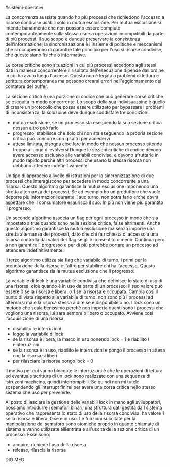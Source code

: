 #sistemi-operativi 

La concorrenza sussiste quando ho più processi che richiedono l'accesso a risorse condivise usabili solo in mutua esclusione. Per mutua esclusione si intende banalmente che non possono essere compiute contemporanteamente sulla stessa risorsa operazioni incompatibili da parte di più processi.
Il suo scopo è dunque preservare la consistenza dell'informazione; la sincronizzazione è l'insieme di politiche e meccanismi che si occuperanno di garantire tale principio per l'uso si risorse condivise, che queste siano fisiche o informative.

Le corse critiche sono situazioni in cui più processi accedono agli stessi dati in maniera concorrente e il risultato dell'esecuzione dipende dall'ordine in cui ha avuto luogo l'acceso. Questa non è legata a problemi di lettura e scrittura contemporanea ma possono crearsi errori nell'aggiornamento del contatore del buffer.

La sezione critica è una porzione di codice che può generare corse critiche se eseguita in modo concorrente. Lo scopo della sua indivisuazoine è quello di creare un protocollo che possa essere utilizzato per bypassare i problemi di inconsistenza; la soluzoine deve dunque soddisfare tre condizioni:
- mutua esclusione, se un processo sta eseguendo la sua sezione critica nessun altro può farlo
- progresso, stabilisce che solo chi non sta eseguendo la propria sezione critica può concorre con gli altri per accedervi
- attesa limitata, bisogna cioè fare in modo che nessun processo attenda troppo a lungo di evolversi
Dunque le sezioni critiche di codice devono avere accesso esclusivo alle variabili condivise, e devono sfruttarle in modo rapido perchè altri processi che usano la stessa risorsa non debbano attedere indefinitivamente. 

Un tipo di approccio a livello di istruzioni per la sincronizzazione di due processi che interagiscono per accedere in modo concorrente a una risorsa.
Questo algoritmo garantisce la mutua esclusione imponendo una stretta alternanza dei processi. Se ad esempio ho un produttore che vuole deporre più informazioni durante il suo turno, non potrà farlo erchè dovrà aspettare che il consumatore esaurisca il suo. In più non viene più garantito il progresso.

Un secondo algoritmo associa un flag per ogni processo in modo che sia impostato a true quando sono nella sezione critica, false altrimenti.
Anche questo algoritmo garantisce la mutua esclusione ma senza imporre una stretta alternanza dei processi, dato che chi fa richiesta di accesso a una risorsa controlla dai valori dei flag se gli è consentito o meno. Continua però a non garantire il progresso e per di più potrebbe portare un processo ad attendere indefinitivamente.

Il terzo algoritmo utilizza sia flag che variabile di turno, i primi per la prenotazione della risorsa e l'altro per stabilire chi ha l'accesso. Questo algoritmo garantisce sia la mutua esclusione che il progresso.

La variabile di lock è una variabile condivisa che definisce lo stato di uso di una risorsa, cioè quando è in uso da parte di un processo; il suo valore può essere 0 se la risorsa è libera, o 1 se la risorsa è occupata. Cambia così il punto di vista rispetto alla variabile di turno: non sono più i processi ad alternarsi ma è la risorsa stessa a dire se è disponibile o no.
I lock sono un metodo che scala benissimo perchè non importa quanti sono i processi che vogliono una risorsa, lui sara sempre o libero o occupato.
Avviene così l'acquisizione di una risorsa:
- disabilito le interruzioni
- leggo la variabile di lock
- se la risorsa è libera, la marco in uso ponendo lock = 1 e riabilito l einterruzioni
- se la risorsa è in uso, riabilito le interruzioni e pongo il processo in attesa che la risorsa si liberi
- per rilasciare la risorsa pongo lock = 0

Il motivo per cui vanno bloccate le interruzioni è che le operazioni di lettura ed eventuale scrittura di un lock sono realizzate con una sequenza di istruzoni machcina, quindi interrompibili. Se quindi non mi tutelo sospendendo gli interrupt finirei per avere una corsa critica nello stesso sistema che uso per prevenirle.

Al posto di lasciare la gestione delle variabili lock in mano agli sviluppatori, possiamo introdurre i semafori binari, una struttura dati gestita da l sistema operativo che rappresenta lo stato di uso della risorsa condivisa: ha valore 1 se la risorsa è libera, 0 se è in uso.
Le funzioni succitate per la manipolazione del semaforo sono atomiche proprio in quanto chiamate di sistema e vanno utilizzate allìentrata e all'uscita della sezione critica di un processo. Esse sono:
- acquire, richiede l'uso della risorsa 
- release, rilascia la risorsa 

DIO MEO










